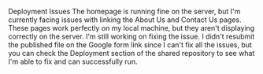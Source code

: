 Deployment Issues
The homepage is running fine on the server, but I'm currently facing issues with linking the About Us and Contact Us pages.
These pages work perfectly on my local machine, but they aren't displaying correctly on the server. I'm still working on fixing the issue.
I didn't resubmit the published file on the Google form link since I can't fix all the issues, but you can check the Deployment section of the shared repository to see what I'm able to fix and can successfully run.
